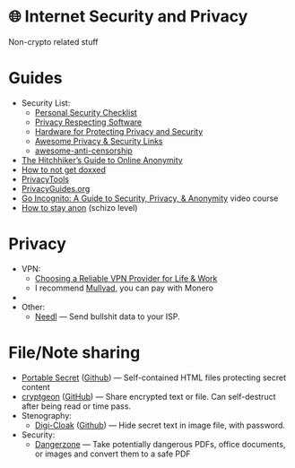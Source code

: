 # 🌐 Internet Security and Privacy

Non-crypto related stuff

# Guides
- Security List:
	- [Personal Security Checklist](https://security-list.js.org/#/README)
	- [Privacy Respecting Software](https://security-list.js.org/#/5_Privacy_Respecting_Software)
	- [Hardware for Protecting Privacy and Security](https://security-list.js.org/#/6_Privacy_and-Security_Gadgets)
	- [Awesome Privacy & Security Links](https://security-list.js.org/#/4_Privacy_And_Security_Links)
	- [awesome-anti-censorship](https://github.com/danoctavian/awesome-anti-censorship)
- [The Hitchhiker’s Guide to Online Anonymity](https://anonymousplanet.org/guide.html)
- [How to not get doxxed](https://cybertoolbank.cc/nodox.html)
- [PrivacyTools](https://www.privacytools.io/)
- [PrivacyGuides.org](https://www.privacyguides.org/)
- [Go Incognito: A Guide to Security, Privacy, & Anonymity](https://www.youtube.com/watch?v=2qxVpCfgnaE&list=PL3KeV6Ui_4CayDGHw64OFXEPHgXLkrtJO) video course
- [How to stay anon](https://hackmd.io/YKjhguQES_KeKYs-v1YC1w?view) (schizo level)

# Privacy
- VPN:
	- [Choosing a Reliable VPN Provider for Life & Work](https://officercia.medium.com/choosing-a-reliable-vpn-provider-for-life-work-4e19c811e3)
	- I recommend [Mullvad](https://mullvad.net/), you can pay with Monero
- 
- Other:
	- [Needl](https://github.com/eth0izzle/Needl) — Send bullshit data to your ISP.

# File/Note sharing
- [Portable Secret](https://mprimi.github.io/portable-secret/creator/) ([Github](https://github.com/mprimi/portable-secret)) — Self-contained HTML files protecting secret content
- [cryptgeon](https://cryptgeon.nicco.io/) ([GitHub](https://github.com/cupcakearmy/cryptgeon)) — Share encrypted text or file. Can self-destruct after being read or time pass.
- Stenography:
	- [Digi-Cloak](https://kaushalmeena.github.io/digi-cloak/) ([Github](https://github.com/kaushalmeena/digi-cloak)) — Hide secret text in image file, with password.
- Security:
	- [Dangerzone](https://github.com/freedomofpress/dangerzone) — Take potentially dangerous PDFs, office documents, or images and convert them to a safe PDF
